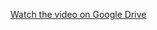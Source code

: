 [Watch the video on Google Drive](https://drive.google.com/file/d/12YoDJNDQjcPa7GZCgr3p-4-cR3xL_WL_/view?usp=sharing)
